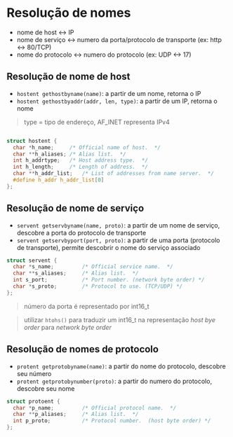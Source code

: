 # Resolução de nomes

* nome de host <-> IP 
* nome de serviço <-> numero da porta/protocolo de transporte (ex: http <-> 80/TCP)
* nome do protocolo <-> numero do protocolo (ex: UDP <-> 17)


## Resolução de nome de host

- `hostent gethostbyname(name)`: a partir de um nome, retorna o IP
- `hostent gethostbyaddr(addr, len, type)`: a partir de um IP, retorna o nome

> type = tipo de endereço, AF_INET representa IPv4

```C

struct hostent {
  char *h_name;     /* Official name of host.  */
  char **h_aliases; /* Alias list.  */
  int h_addrtype;   /* Host address type.  */
  int h_length;     /* Length of address.  */
  char **h_addr_list;   /* List of addresses from name server.  */
  #define h_addr h_addr_list[0]
};

```

## Resolução de nome de serviço

- `servent getservbyname(name, proto)`: a partir de um nome de serviço, descobre a porta do protocolo de transporte
- `servent getservbyport(port, proto)`: a partir de uma porta (protocolo de transporte), permite descobrir o nome do serviço associado

```C
struct servent {
  char *s_name;			/* Official service name.  */
  char **s_aliases;		/* Alias list.  */
  int s_port;			/* Port number. (network byte order) */
  char *s_proto;		/* Protocol to use. (TCP/UDP) */
};
```

> número da porta é representado por int16_t

> utilizar `htohs()` para traduzir um int16_t na representação *host bye order* para *network byte order*


## Resolução de nomes de protocolo

- `protent getprotobyname(name)`: a partir do nome do protocolo, descobre seu número
- `protent getprotobynumber(proto)`: a partir do numero do protocolo, descobre seu nome

```C
struct protoent {
  char *p_name;			/* Official protocol name.  */
  char **p_aliases;		/* Alias list.  */
  int p_proto;			/* Protocol number.  (host byte order) */
};
```
